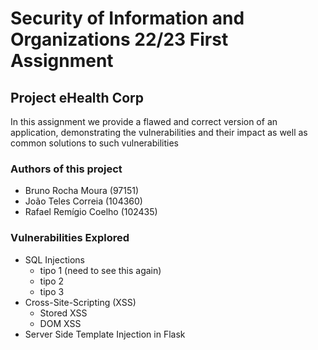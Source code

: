 # Security of Information and Organizations 22/23 First Assignment

## Project eHealth Corp

In this assignment we provide a flawed and correct version of an application, demonstrating the vulnerabilities and their impact as well as common solutions to such vulnerabilities

### Authors of this project

* Bruno Rocha Moura (97151)
* João Teles Correia (104360)
* Rafael Remígio Coelho (102435)

### Vulnerabilities Explored

* SQL Injections
    * tipo 1 (need to see this again)
    * tipo 2
    * tipo 3
* Cross-Site-Scripting (XSS)
    * Stored XSS
    * DOM XSS
* Server Side Template Injection in Flask

